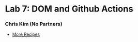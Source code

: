 # Lab 7: DOM and Github Actions
### Chris Kim (No Partners)
- [More Recipes](https://shkimsito.github.io/sp23-cse110-lab7/)
